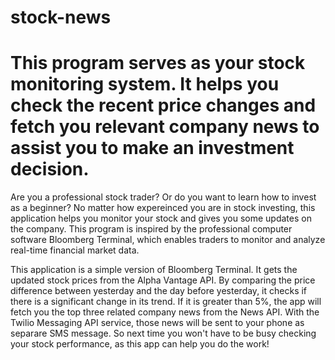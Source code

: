 # stock-news
# This program serves as your stock monitoring system. It helps you check the recent price changes and fetch you relevant company news to assist you to make an investment decision.

Are you a professional stock trader? Or do you want to learn how to invest as a beginner? No matter how expereinced you are in stock investing, this application helps you monitor your stock 
and gives you some updates on the company. This program is inspired by the professional computer software Bloomberg Terminal, which 
enables traders to monitor and analyze real-time financial market data. 

This application is a simple version of Bloomberg Terminal. It gets the updated stock prices from the Alpha Vantage API. By comparing the price difference between yesterday and the day before yesterday,
it checks if there is a significant change in its trend. If it is greater than 5%, the app will fetch you the top three related company news from the News API. With the Twilio Messaging API service, those news will be
sent to your phone as separare SMS message. So next time you won't have to be busy checking your stock performance, as this app can help you do the work!

